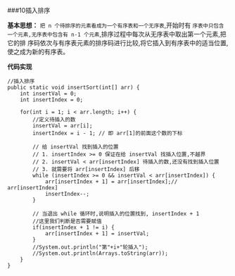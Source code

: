 ###10插入排序

**基本思想：** `把 n 个待排序的元素看成为一个有序表和一个无序表`,开始时有 `序表中只包含一个元素,无序表中包含有 n-1 个元素`,排序过程中每次从无序表中取出第一个元素,把它的排 序码依次与有序表元素的排序码进行比较,将它插入到有序表中的适当位置,使之成为新的有序表。

**代码实现** 

	//插入排序	public static void insertSort(int[] arr) {		int insertVal = 0; 		int insertIndex = 0;
		for(int i = 1; i < arr.length; i++) {			//定义待插入的数			insertVal = arr[i];			insertIndex = i - 1; // 即 arr[1]的前面这个数的下标
			// 给 insertVal 找到插入的位置			// 1. insertIndex >= 0 保证在给 insertVal 找插入位置,不越界			// 2. insertVal < arr[insertIndex] 待插入的数,还没有找到插入位置 			// 3. 就需要将 arr[insertIndex] 后移			while (insertIndex >= 0 && insertVal < arr[insertIndex]) {				arr[insertIndex + 1] = arr[insertIndex];// arr[insertIndex]				insertIndex--; 			}
			// 当退出 while 循环时,说明插入的位置找到, insertIndex + 1			//这里我们判断是否需要赋值 			if(insertIndex + 1 != i) {				arr[insertIndex + 1] = insertVal; 			}			//System.out.println("第"+i+"轮插入");			//System.out.println(Arrays.toString(arr)); 		}	}